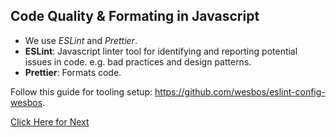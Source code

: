 ## Code Quality & Formating in Javascript

- We use *ESLint* and *Prettier*.
- **ESLint**: Javascript linter tool for identifying and reporting potential issues  in code. 
e.g. bad practices and design patterns.
- **Prettier**: Formats code.

Follow this guide for tooling setup: https://github.com/wesbos/eslint-config-wesbos.

[Click Here for Next](04-DataType.md)
